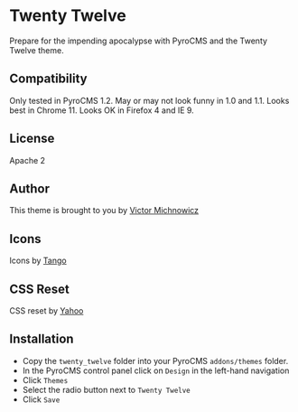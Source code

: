 # Twenty Twelve

Prepare for the impending apocalypse with PyroCMS and the Twenty Twelve theme.

## Compatibility

Only tested in PyroCMS 1.2. May or may not look funny in 1.0 and 1.1. Looks best in Chrome 11. Looks OK in Firefox 4 and IE 9.

## License

Apache 2

## Author

This theme is brought to you by [Victor Michnowicz](http://www.vmichnowicz.com/)

## Icons

Icons by [Tango](http://tango.freedesktop.org/Tango_Icon_Library)

## CSS Reset

CSS reset by [Yahoo](http://developer.yahoo.com/yui/reset/)

## Installation

 * Copy the `twenty_twelve` folder into your PyroCMS `addons/themes` folder.
 * In the PyroCMS control panel click on `Design` in the left-hand navigation
 * Click `Themes`
 * Select the radio button next to `Twenty Twelve`
 * Click `Save`